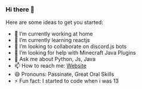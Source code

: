 ### Hi there 👋


Here are some ideas to get you started:

- 🔭 I’m currently working at home
- 🌱 I’m currently learning reactjs
- 👯 I’m looking to collaborate on discord.js bots
- 🤔 I’m looking for help with Minecraft Java Plugins
- 💬 Ask me about Python, Js, Java
- 📫 How to reach me: [Website](https://jakecodes.com/)
- 😄 Pronouns: Passinate, Great Oral Skills
- ⚡ Fun fact: I started to code when i was 13
